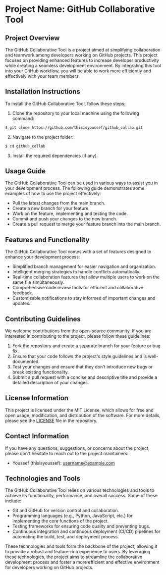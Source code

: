 # Project Name: GitHub Collaborative Tool

## Project Overview

The GitHub Collaborative Tool is a project aimed at simplifying collaboration and teamwork among developers working on GitHub projects. This project focuses on providing enhanced features to increase developer productivity while creating a seamless development environment. By integrating this tool into your GitHub workflow, you will be able to work more efficiently and effectively with your team members.

## Installation Instructions

To install the GitHub Collaborative Tool, follow these steps:

1. Clone the repository to your local machine using the following command:

```bash
$ git clone https://github.com/thisisyoussef/github_collab.git
```

2. Navigate to the project folder:

```bash
$ cd github_collab
```

3. Install the required dependencies (if any). 

## Usage Guide

The GitHub Collaborative Tool can be used in various ways to assist you in your development process. The following guide demonstrates some examples of how to use the project effectively:

- Pull the latest changes from the main branch.
- Create a new branch for your feature.
- Work on the feature, implementing and testing the code.
- Commit and push your changes to the new branch.
- Create a pull request to merge your feature branch into the main branch.

## Features and Functionality

The GitHub Collaborative Tool comes with a set of features designed to enhance your development process:

- Simplified branch management for easier navigation and organization.
- Intelligent merging strategies to handle conflicts automatically.
- Real-time collaboration features that allow multiple users to work on the same file simultaneously.
- Comprehensive code review tools for efficient and collaborative feedback.
- Customizable notifications to stay informed of important changes and updates.

## Contributing Guidelines

We welcome contributions from the open-source community. If you are interested in contributing to the project, please follow these guidelines:

1. Fork the repository and create a separate branch for your feature or bug fix.
2. Ensure that your code follows the project's style guidelines and is well-documented.
3. Test your changes and ensure that they don't introduce new bugs or break existing functionality.
4. Submit a pull request with a concise and descriptive title and provide a detailed description of your changes.

## License Information

This project is licensed under the MIT License, which allows for free and open usage, modification, and distribution of the software. For more details, please see the [LICENSE](LICENSE) file in the repository.

## Contact Information

If you have any questions, suggestions, or concerns about the project, please don't hesitate to reach out to the project maintainers:

- Youssef (thisisyoussef): username@example.com

## Technologies and Tools

The GitHub Collaborative Tool relies on various technologies and tools to achieve its functionality, performance, and overall success. Some of these include:

- Git and GitHub for version control and collaboration.
- Programming languages (e.g., Python, JavaScript, etc.) for implementing the core functions of the project.
- Testing frameworks for ensuring code quality and preventing bugs.
- Continuous integration and continuous deployment (CI/CD) pipelines for automating the build, test, and deployment process.

These technologies and tools form the backbone of the project, allowing it to provide a robust and feature-rich experience to users. By leveraging these technologies, the project aims to streamline the collaborative development process and foster a more efficient and effective environment for developers working on GitHub projects.